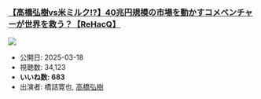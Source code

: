 ### [【高橋弘樹vs米ミルク!?】40兆円規模の市場を動かすコメベンチャーが世界を救う？【ReHacQ】](https://www.youtube.com/watch?v=cPAL9THqHjo)
[![](https://img.youtube.com/vi/cPAL9THqHjo/sddefault.jpg)](https://www.youtube.com/watch?v=cPAL9THqHjo)
-   公開日: 2025-03-18
-   視聴数: 34,123
-   **いいね数: 683**
-   出演者: 橋詰寛也, [高橋弘樹](/rehacq_fan/people/高橋弘樹 "wikilink")
